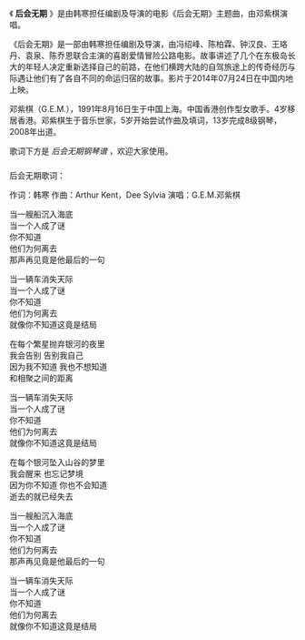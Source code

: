 

《 **后会无期** 》是由韩寒担任编剧及导演的电影《后会无期》主题曲，由邓紫棋演唱。

  

《后会无期》是一部由韩寒担任编剧及导演，由冯绍峰、陈柏霖、钟汉良、王珞丹、袁泉、陈乔恩联合主演的喜剧爱情冒险公路电影。故事讲述了几个在东极岛长大的年轻人决定重新选择自己的前路，在他们横跨大陆的自驾旅途上的传奇经历与际遇让他们有了各自不同的命运归宿的故事。影片于2014年07月24日在中国内地上映。

  

邓紫棋（G.E.M.），1991年8月16日生于中国上海。中国香港创作型女歌手。4岁移居香港。邓紫棋生于音乐世家，5岁开始尝试作曲及填词，13岁完成8级钢琴，2008年出道。

  

歌词下方是 _后会无期钢琴谱_ ，欢迎大家使用。

###  
后会无期歌词：

作词：韩寒 作曲：Arthur Kent，Dee Sylvia 演唱：G.E.M.邓紫棋  

  
当一艘船沉入海底  
当一个人成了谜  
你不知道  
他们为何离去  
那声再见竟是他最后的一句  
  
当一辆车消失天际  
当一个人成了谜  
你不知道  
他们为何离去  
就像你不知道这竟是结局  
  
在每个繁星抛弃银河的夜里  
我会告别 告别我自己  
因为我不知道 我也不想知道  
和相聚之间的距离  
  
当一辆车消失天际  
当一个人成了谜  
你不知道  
他们为何离去  
就像你不知道这竟是结局  
  
在每个银河坠入山谷的梦里  
我会醒来 也忘记梦境  
因为你不知道 你也不会知道  
逝去的就已经失去  
  
当一艘船沉入海底  
当一个人成了谜  
你不知道  
他们为何离去  
那声再见竟是他最后的一句  
  
当一辆车消失天际  
当一个人成了谜  
你不知道  
他们为何离去  
就像你不知道这竟是结局

